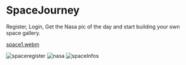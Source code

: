# SpaceJourney

Register, Login, Get the Nasa pic of the day and start building your own space gallery.

[space1.webm](https://user-images.githubusercontent.com/71543496/216940242-c22760b4-cbb8-4649-a2b4-4c7871056811.webm)

![spaceregister](https://user-images.githubusercontent.com/71543496/216940164-c58b1ce0-f0d6-4010-96b9-d566274ccc7d.png)
![nasa](https://user-images.githubusercontent.com/71543496/216940176-c7672da2-4813-4ca7-a143-989b2fefeb51.png)
![spaceInfos](https://user-images.githubusercontent.com/71543496/216940191-eeeeea0c-3f5a-4a11-b887-2dd18a84a5f9.png)
